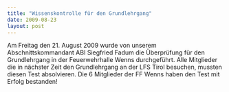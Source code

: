 ```yaml
---
title: "Wissenskontrolle für den Grundlehrgang"
date: 2009-08-23
layout: post
---
```


Am Freitag den 21. August 2009 wurde von unserem Abschnittskommandant ABI Siegfried Fadum die Überprüfung für den Grundlehrgang in der Feuerwehrhalle Wenns durchgeführt. Alle Mitglieder die in nächster Zeit den Grundlehrgang an der LFS Tirol besuchen, mussten diesen Test absolvieren. Die 6 Mitglieder der FF Wenns haben den Test mit Erfolg bestanden!